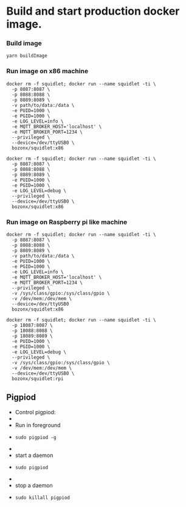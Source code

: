 # Build and start production docker image.

### Build image

    yarn buildImage

### Run image on x86 machine

    docker rm -f squidlet; docker run --name squidlet -ti \
      -p 8087:8087 \
      -p 8088:8088 \
      -p 8089:8089 \
      -v path/to/data:/data \
      -e PUID=1000 \
      -e PGID=1000 \
      -e LOG_LEVEL=info \
      -e MQTT_BROKER_HOST='localhost' \
      -e MQTT_BROKER_PORT=1234 \
      --privileged \
      --device=/dev/ttyUSB0 \
      bozonx/squidlet:x86

    docker rm -f squidlet; docker run --name squidlet -ti \
      -p 8087:8087 \
      -p 8088:8088 \
      -p 8089:8089 \
      -e PUID=1000 \
      -e PGID=1000 \
      -e LOG_LEVEL=debug \
      --privileged \
      --device=/dev/ttyUSB0 \
      bozonx/squidlet:x86

### Run image on Raspberry pi like machine

    docker rm -f squidlet; docker run --name squidlet -ti \
      -p 8087:8087 \
      -p 8088:8088 \
      -p 8089:8089 \
      -v path/to/data:/data \
      -e PUID=1000 \
      -e PGID=1000 \
      -e LOG_LEVEL=info \
      -e MQTT_BROKER_HOST='localhost' \
      -e MQTT_BROKER_PORT=1234 \
      --privileged \
      -v /sys/class/gpio:/sys/class/gpio \
      -v /dev/mem:/dev/mem \
      --device=/dev/ttyUSB0
      bozonx/squidlet:x86

    docker rm -f squidlet; docker run --name squidlet -ti \
      -p 18087:8087 \
      -p 18088:8088 \
      -p 18089:8089 \
      -e PUID=1000 \
      -e PGID=1000 \
      -e LOG_LEVEL=debug \
      --privileged \
      -v /sys/class/gpio:/sys/class/gpio \
      -v /dev/mem:/dev/mem \
      --device=/dev/ttyUSB0 \
      bozonx/squidlet:rpi

## Pigpiod

 * Control pigpiod:
 *
 * Run in foreground
 *     sudo pigpiod -g
 *
 * start a daemon
 *     sudo pigpiod
 *
 * stop a daemon
 *     sudo killall pigpiod